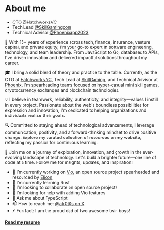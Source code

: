 # About me
- CTO [@HatchworksVC](https://twitter.com/HatchworksVC)
- Tech Lead [@SkillGamingcom](https://twitter.com/SkillgamingCom)
- Technical Advisor [@Phoenixapp2023](https://twitter.com/Phoenixapp2023)

🚀 With 15+ years of experience across tech, finance, insurance, venture capital, and private equity, I'm your go-to expert in software engineering, technology, and team leadership. From JavaScript to Go, databases to APIs, I've driven innovation and delivered impactful solutions throughout my career.

🎓 I bring a solid blend of theory and practice to the table. Currently, as the CTO at [Hatchworks VC](https://hatchworksvc.com), Tech Lead at [SkillGaming](https://skillgaming.com), and Technical Advisor at [Phoenix](https://phoenixapp.io), I'm spearheading teams focused on hyper-casual mini skill games, cryptocurrency exchanges and blockchain technologies.

💡 I believe in teamwork, reliability, authenticity, and integrity—values I instill in every project. Passionate about the web's boundless possibilities for expression and innovation, I'm dedicated to helping organizations and individuals realize their goals.

🔍 Committed to staying ahead of technological advancements, I leverage communication, positivity, and a forward-thinking mindset to drive positive change. Explore my curated collection of resources on my website, reflecting my passion for continuous learning.

🌟 Join me on a journey of exploration, innovation, and growth in the ever-evolving landscape of technology. Let's build a brighter future—one line of code at a time. Follow me for insights, updates, and inspiration!

- 🔭 I’m currently working on [Vio](https://github.com/0xAtrotos/vio-boilerplate), an open source project spearheaded and resourced by [Elicon](https://elicon.io)
- 🌱 I’m currently learning Rust
- 👯 I’m looking to collaborate on open source projects
- 🤔 I’m looking for help with adding Vio features
- 💬 Ask me about TypeScript
- 📫 How to reach me: [@atr0t0s on X](https://x.com/atr0t0s)
- ⚡ Fun fact: I am the proud dad of two awesome twin boys!

**[Read my resume](RESUME.md)**
